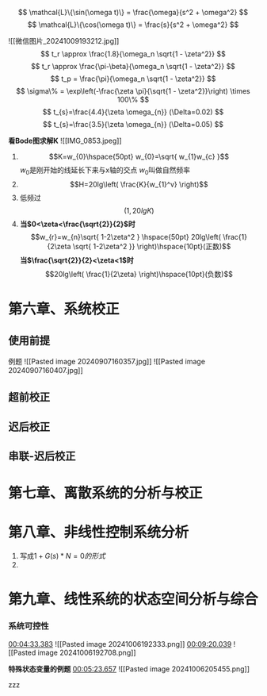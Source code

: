 

$$
\mathcal{L}\{\sin(\omega t)\} = \frac{\omega}{s^2 + \omega^2}
$$
$$
\mathcal{L}\{\cos(\omega t)\} = \frac{s}{s^2 + \omega^2}
$$

![[微信图片_20241009193212.jpg]]
$$
t_r \approx \frac{1.8}{\omega_n \sqrt{1 - \zeta^2}}
$$
$$
t_r \approx \frac{\pi-\beta}{\omega_n \sqrt{1 - \zeta^2}}
$$
$$
t_p = \frac{\pi}{\omega_n \sqrt{1 - \zeta^2}}
$$
$$
\sigma\% = \exp\left(-\frac{\zeta \pi}{\sqrt{1 - \zeta^2}}\right) \times 100\%
$$
$$
t_{s}=\frac{4.4}{\zeta \omega_{n}} (\Delta=0.02)
$$
$$
t_{s}=\frac{3.5}{\zeta \omega_{n}} (\Delta=0.05)
$$

**看Bode图求解K**
![[IMG_0853.jpeg]]
1. $$K=w_{0}\hspace{50pt} w_{0}=\sqrt{ w_{1}w_{c} }$$    $w_{0}$是刚开始的线延长下来与x轴的交点  $w_{0}$叫做自然频率
2. $$H=20lg\left( \frac{K}{w_{1}^v} \right)$$
3. 低频过$$(1,20lgK)$$
4. **当$0<\zeta<\frac{\sqrt{2}}{2}$时**$$w_{r}=w_{n}\sqrt{ 1-2\zeta^2 }  \hspace{50pt} 20lg\left( \frac{1}{2\zeta \sqrt{ 1-2\zeta^2 }} \right)\hspace{10pt}(正数)$$
	**当$\frac{\sqrt{2}}{2}<\zeta<1$时**$$20lg\left( \frac{1}{2\zeta} \right)\hspace{10pt}(负数)$$


# 第六章、系统校正
## 使用前提
例题
![[Pasted image 20240907160357.jpg]]
![[Pasted image 20240907160407.jpg]]



## 超前校正


## 迟后校正
## 串联-迟后校正
# 第七章、离散系统的分析与校正
# 第八章、非线性控制系统分析

1. 写成$1+G(s)*N=0的形式$
2. 
# 第九章、线性系统的状态空间分析与综合

### 系统可控性
[00:04:33.383](jv://?url=https://www.bilibili.com/video/BV1vx411j7ah/?spm_id_from=333.999.0.0&vd_source=3747f6acb959958f28d3592e04495a1a&time=00:04:33.383)
![[Pasted image 20241006192333.png]]
[00:09:20.039](jv://?url=https://www.bilibili.com/video/BV1vx411j7ah/?spm_id_from=333.999.0.0&vd_source=3747f6acb959958f28d3592e04495a1a&time=00:09:20.039)
![[Pasted image 20241006192708.png]]

**特殊状态变量的例题** 
[00:05:23.657](jv://jump?url=D%3A%5COneDrive%20-%20HHU%5C%E8%80%83%E7%A0%94%5C%E6%8E%A7%E5%88%B6%5C25%E5%9F%83%E5%BE%B7%E5%8A%A0%E8%87%AA%E6%8E%A7%2B%E7%8E%B0%E6%8E%A7%E7%BD%91%E8%AF%BE%5C%E5%9F%83%E5%BE%B7%E5%8A%A0%E7%8E%B0%E6%8E%A72025%5C3.4.mp4&time=00:05:23.657&app=jump-video-pot-player)
![[Pasted image 20241006205455.png]]

 zzz
